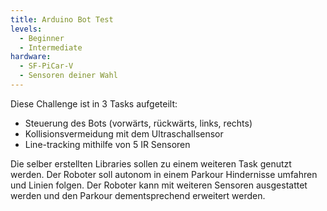 ```yaml
---
title: Arduino Bot Test
levels:
  - Beginner
  - Intermediate
hardware:
  - SF-PiCar-V
  - Sensoren deiner Wahl
---
```

Diese Challenge ist in 3 Tasks aufgeteilt:

* Steuerung des Bots (vorwärts, rückwärts, links, rechts)
* Kollisionsvermeidung mit dem Ultraschallsensor
* Line-tracking mithilfe von 5 IR Sensoren

Die selber erstellten Libraries sollen zu einem weiteren Task genutzt werden. Der Roboter soll autonom in einem Parkour Hindernisse umfahren und Linien folgen. Der Roboter kann mit weiteren Sensoren ausgestattet werden und den Parkour dementsprechend erweitert werden.
